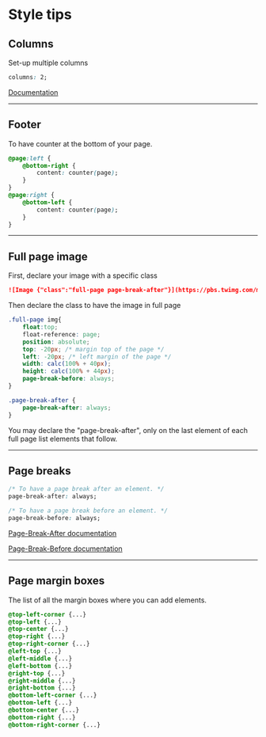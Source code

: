 # Style tips
## Columns
Set-up multiple columns
```css
columns: 2;
```

[Documentation](https://www.w3schools.com/cssref/css3_pr_columns.asp)

---

## Footer
To have counter at the bottom of your page.
```css
@page:left {
    @bottom-right {
        content: counter(page);
    }
}
@page:right {
    @bottom-left {
        content: counter(page);
    }
}
```

---

## Full page image
First, declare your image with a specific class
```markdown
![Image {"class":"full-page page-break-after"}](https://pbs.twimg.com/media/EcrQxjsX0AQJoXD?format=jpg&name=large)
```

Then declare the class to have the image in full page
```css
.full-page img{
    float:top;
    float-reference: page;
    position: absolute;
    top: -20px; /* margin top of the page */
    left: -20px; /* left margin of the page */
    width: calc(100% + 40px);
    height: calc(100% + 44px);
    page-break-before: always;
}

.page-break-after {
    page-break-after: always;
}
```

You may declare the "page-break-after", only on the last element of each full page list elements that follow.

---

## Page breaks
```css
/* To have a page break after an element. */
page-break-after: always;

/* To have a page break before an element. */
page-break-before: always;
```

[Page-Break-After documentation](https://www.w3schools.com/cssref/pr_print_pageba.asp)

[Page-Break-Before documentation](https://www.w3schools.com/cssref/pr_print_pagebb.asp)

---

## Page margin boxes
The list of all the margin boxes where you can add elements.

```css
@top-left-corner {...}
@top-left {...}
@top-center {...}
@top-right {...}
@top-right-corner {...}
@left-top {...}
@left-middle {...}
@left-bottom {...}
@right-top {...}
@right-middle {...}
@right-bottom {...}
@bottom-left-corner {...}
@bottom-left {...}
@bottom-center {...}
@bottom-right {...}
@bottom-right-corner {...}
```
